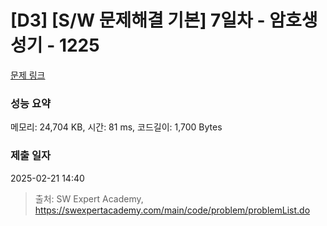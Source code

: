# [D3] [S/W 문제해결 기본] 7일차 - 암호생성기 - 1225 

[문제 링크](https://swexpertacademy.com/main/code/problem/problemDetail.do?contestProbId=AV14uWl6AF0CFAYD) 

### 성능 요약

메모리: 24,704 KB, 시간: 81 ms, 코드길이: 1,700 Bytes

### 제출 일자

2025-02-21 14:40



> 출처: SW Expert Academy, https://swexpertacademy.com/main/code/problem/problemList.do